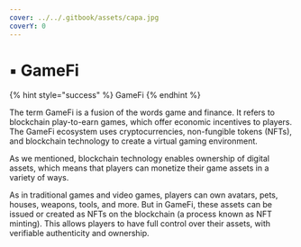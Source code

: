 ```yaml
---
cover: ../../.gitbook/assets/capa.jpg
coverY: 0
---
```


# ▪ GameFi

{% hint style="success" %}
GameFi
{% endhint %}

The term GameFi is a fusion of the words game and finance. It refers to blockchain play-to-earn games, which offer economic incentives to players. The GameFi ecosystem uses cryptocurrencies, non-fungible tokens (NFTs), and blockchain technology to create a virtual gaming environment.

As we mentioned, blockchain technology enables ownership of digital assets, which means that players can monetize their game assets in a variety of ways.

As in traditional games and video games, players can own avatars, pets, houses, weapons, tools, and more. But in GameFi, these assets can be issued or created as NFTs on the blockchain (a process known as NFT minting). This allows players to have full control over their assets, with verifiable authenticity and ownership.
